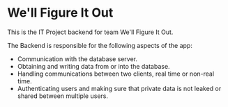 # We'll Figure It Out

This is the IT Project backend for team We'll Figure It Out.

The Backend is responsible for the following aspects of the app:

- Communication with the database server.
- Obtaining and writing data from or into the database.
- Handling communications between two clients, real time or non-real time.
- Authenticating users and making sure that private data is not leaked or shared between multiple users.